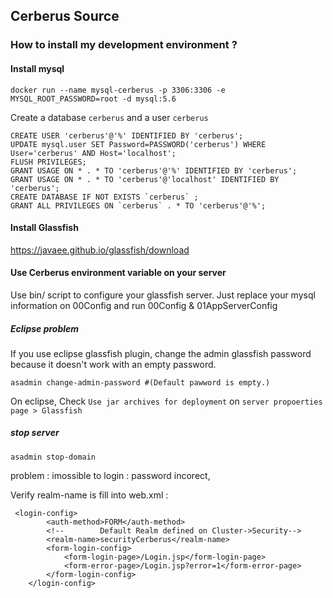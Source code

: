 ## Cerberus Source

### How to install my development environment ?

#### Install mysql
```
docker run --name mysql-cerberus -p 3306:3306 -e MYSQL_ROOT_PASSWORD=root -d mysql:5.6
```

Create a database `cerberus` and a user `cerberus`

```
CREATE USER 'cerberus'@'%' IDENTIFIED BY 'cerberus';
UPDATE mysql.user SET Password=PASSWORD('cerberus') WHERE User='cerberus' AND Host='localhost';
FLUSH PRIVILEGES;
GRANT USAGE ON * . * TO 'cerberus'@'%' IDENTIFIED BY 'cerberus';
GRANT USAGE ON * . * TO 'cerberus'@'localhost' IDENTIFIED BY 'cerberus';
CREATE DATABASE IF NOT EXISTS `cerberus` ;
GRANT ALL PRIVILEGES ON `cerberus` . * TO 'cerberus'@'%';
```

#### Install Glassfish

https://javaee.github.io/glassfish/download


#### Use Cerberus environment variable on your server 

Use bin/ script to configure your glassfish server. Just replace your mysql information on 00Config and run 00Config & 01AppServerConfig

##### Eclipse problem
If you use eclipse glassfish plugin, change the admin glassfish password because it doesn't work with an empty password.

```
asadmin change-admin-password #(Default pawword is empty.)
```  

On eclipse, Check `Use jar archives for deployment` on `server propoerties page > Glassfish`

##### stop server
```
asadmin stop-domain
```



problem : imossible to login : password incorect,

Verify realm-name is fill into web.xml :

```
 <login-config>
        <auth-method>FORM</auth-method>
        <!--        Default Realm defined on Cluster->Security-->
        <realm-name>securityCerberus</realm-name>
        <form-login-config>
            <form-login-page>/Login.jsp</form-login-page>
            <form-error-page>/Login.jsp?error=1</form-error-page>
        </form-login-config>
    </login-config>
```

